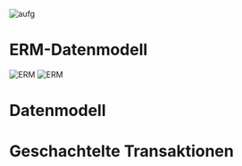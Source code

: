 ![aufg](aufg2.JPG)
# ERM-Datenmodell
![ERM](assets/jpg/IGT.png)
![ERM](assets/jpg/ERdiagram.jpg)

# Datenmodell

# Geschachtelte Transaktionen
